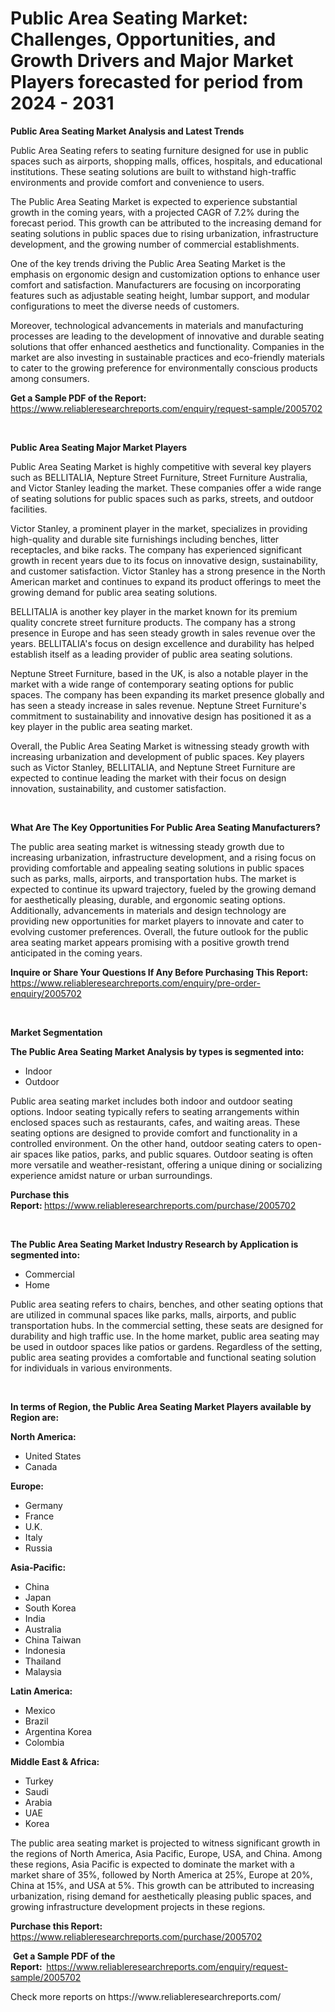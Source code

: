 <p><h1>Public Area Seating Market: Challenges, Opportunities, and Growth Drivers and Major Market Players forecasted for period from 2024 - 2031</h1></p><p><strong>Public Area Seating Market Analysis and Latest Trends</strong></p>
<p><p>Public Area Seating refers to seating furniture designed for use in public spaces such as airports, shopping malls, offices, hospitals, and educational institutions. These seating solutions are built to withstand high-traffic environments and provide comfort and convenience to users.</p><p>The Public Area Seating Market is expected to experience substantial growth in the coming years, with a projected CAGR of 7.2% during the forecast period. This growth can be attributed to the increasing demand for seating solutions in public spaces due to rising urbanization, infrastructure development, and the growing number of commercial establishments.</p><p>One of the key trends driving the Public Area Seating Market is the emphasis on ergonomic design and customization options to enhance user comfort and satisfaction. Manufacturers are focusing on incorporating features such as adjustable seating height, lumbar support, and modular configurations to meet the diverse needs of customers.</p><p>Moreover, technological advancements in materials and manufacturing processes are leading to the development of innovative and durable seating solutions that offer enhanced aesthetics and functionality. Companies in the market are also investing in sustainable practices and eco-friendly materials to cater to the growing preference for environmentally conscious products among consumers.</p></p>
<p><strong>Get a Sample PDF of the Report:&nbsp;</strong> <a href="https://www.reliableresearchreports.com/enquiry/request-sample/2005702">https://www.reliableresearchreports.com/enquiry/request-sample/2005702</a></p>
<p>&nbsp;</p>
<p><strong>Public Area Seating Major Market Players</strong></p>
<p><p>Public Area Seating Market is highly competitive with several key players such as BELLITALIA, Nepture Street Furniture, Street Furniture Australia, and Victor Stanley leading the market. These companies offer a wide range of seating solutions for public spaces such as parks, streets, and outdoor facilities.</p><p>Victor Stanley, a prominent player in the market, specializes in providing high-quality and durable site furnishings including benches, litter receptacles, and bike racks. The company has experienced significant growth in recent years due to its focus on innovative design, sustainability, and customer satisfaction. Victor Stanley has a strong presence in the North American market and continues to expand its product offerings to meet the growing demand for public area seating solutions.</p><p>BELLITALIA is another key player in the market known for its premium quality concrete street furniture products. The company has a strong presence in Europe and has seen steady growth in sales revenue over the years. BELLITALIA's focus on design excellence and durability has helped establish itself as a leading provider of public area seating solutions.</p><p>Neptune Street Furniture, based in the UK, is also a notable player in the market with a wide range of contemporary seating options for public spaces. The company has been expanding its market presence globally and has seen a steady increase in sales revenue. Neptune Street Furniture's commitment to sustainability and innovative design has positioned it as a key player in the public area seating market.</p><p>Overall, the Public Area Seating Market is witnessing steady growth with increasing urbanization and development of public spaces. Key players such as Victor Stanley, BELLITALIA, and Neptune Street Furniture are expected to continue leading the market with their focus on design innovation, sustainability, and customer satisfaction.</p></p>
<p>&nbsp;</p>
<p><strong>What Are The Key Opportunities For Public Area Seating Manufacturers?</strong></p>
<p><p>The public area seating market is witnessing steady growth due to increasing urbanization, infrastructure development, and a rising focus on providing comfortable and appealing seating solutions in public spaces such as parks, malls, airports, and transportation hubs. The market is expected to continue its upward trajectory, fueled by the growing demand for aesthetically pleasing, durable, and ergonomic seating options. Additionally, advancements in materials and design technology are providing new opportunities for market players to innovate and cater to evolving customer preferences. Overall, the future outlook for the public area seating market appears promising with a positive growth trend anticipated in the coming years.</p></p>
<p><strong>Inquire or Share Your Questions If Any Before Purchasing This Report:</strong> <a href="https://www.reliableresearchreports.com/enquiry/pre-order-enquiry/2005702">https://www.reliableresearchreports.com/enquiry/pre-order-enquiry/2005702</a></p>
<p>&nbsp;</p>
<p><strong>Market Segmentation</strong></p>
<p><strong>The Public Area Seating Market Analysis by types is segmented into:</strong></p>
<p><ul><li>Indoor</li><li>Outdoor</li></ul></p>
<p><p>Public area seating market includes both indoor and outdoor seating options. Indoor seating typically refers to seating arrangements within enclosed spaces such as restaurants, cafes, and waiting areas. These seating options are designed to provide comfort and functionality in a controlled environment. On the other hand, outdoor seating caters to open-air spaces like patios, parks, and public squares. Outdoor seating is often more versatile and weather-resistant, offering a unique dining or socializing experience amidst nature or urban surroundings.</p></p>
<p><strong>Purchase this Report:&nbsp;</strong><a href="https://www.reliableresearchreports.com/purchase/2005702">https://www.reliableresearchreports.com/purchase/2005702</a></p>
<p>&nbsp;</p>
<p><strong>The Public Area Seating Market Industry Research by Application is segmented into:</strong></p>
<p><ul><li>Commercial</li><li>Home</li></ul></p>
<p><p>Public area seating refers to chairs, benches, and other seating options that are utilized in communal spaces like parks, malls, airports, and public transportation hubs. In the commercial setting, these seats are designed for durability and high traffic use. In the home market, public area seating may be used in outdoor spaces like patios or gardens. Regardless of the setting, public area seating provides a comfortable and functional seating solution for individuals in various environments.</p></p>
<p>&nbsp;</p>
<p><strong>In terms of Region, the Public Area Seating Market Players available by Region are:</strong></p>
<p>
    <p> <strong> North America: </strong>
        <ul>
            <li>United States</li>
            <li>Canada</li>
        </ul>
        </p> 
    <p> <strong> Europe: </strong>
        <ul>
            <li>Germany</li>
            <li>France</li>
            <li>U.K.</li>
            <li>Italy</li>
            <li>Russia</li>
        </ul>
        </p> 
    <p> <strong> Asia-Pacific: </strong>
        <ul>
            <li>China</li>
            <li>Japan</li>
            <li>South Korea</li>
            <li>India</li>
            <li>Australia</li>
            <li>China Taiwan</li>
            <li>Indonesia</li>
            <li>Thailand</li>
            <li>Malaysia</li>
        </ul>
        </p> 
    <p> <strong> Latin America: </strong>
        <ul>
            <li>Mexico</li>
            <li>Brazil</li>
            <li>Argentina Korea</li>
            <li>Colombia</li>
        </ul>
        </p> 
    <p> <strong> Middle East & Africa: </strong>
        <ul>
            <li>Turkey</li>
            <li>Saudi</li>
            <li>Arabia</li>
            <li>UAE</li>
            <li>Korea</li>
        </ul>
    </p>
    </p>
<p><p>The public area seating market is projected to witness significant growth in the regions of North America, Asia Pacific, Europe, USA, and China. Among these regions, Asia Pacific is expected to dominate the market with a market share of 35%, followed by North America at 25%, Europe at 20%, China at 15%, and USA at 5%. This growth can be attributed to increasing urbanization, rising demand for aesthetically pleasing public spaces, and growing infrastructure development projects in these regions.</p></p>
<p><strong>Purchase this Report: </strong><a href="https://www.reliableresearchreports.com/purchase/2005702">https://www.reliableresearchreports.com/purchase/2005702</a></p>
<p>&nbsp;<strong>Get a Sample PDF of the Report:&nbsp;&nbsp;</strong><a href="https://www.reliableresearchreports.com/enquiry/request-sample/2005702">https://www.reliableresearchreports.com/enquiry/request-sample/2005702</a></p>
<p><strong></strong></p>
<p>Check more reports on https://www.reliableresearchreports.com/</p>